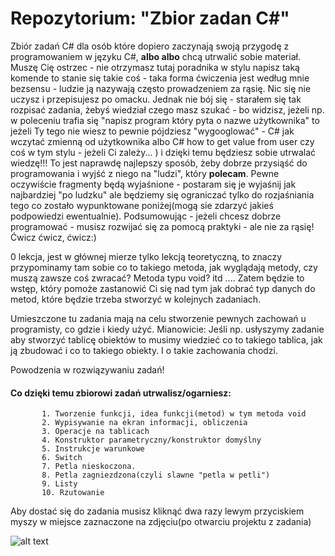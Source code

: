 # Repozytorium: "Zbior zadan C#"
Zbiór zadań C# dla osób które dopiero zaczynają swoją przygodę z programowaniem w języku C#,
__albo albo__ chcą utrwalić sobie materiał. Muszę Cię ostrzec - nie otrzymasz tutaj poradnika w stylu
napisz taką komende to stanie się takie coś - taka forma ćwiczenia jest według mnie bezsensu - ludzie ją nazywają
często prowadzeniem za rąsię. Nic się nie uczysz i przepisujesz po omacku. Jednak nie bój się - starałem się tak rozpisać
zadania, żebyś wiedział czego masz szukać - bo widzisz, jeżeli np. w poleceniu trafia się
"napisz program który pyta o nazwe użytkownika" to jeżeli Ty tego nie wiesz to pewnie
pójdziesz "wygooglować" - C# jak wczytać zmienną od użytkownika albo C# how to get value from user
czy coś w tym stylu - jeżeli Ci zależy... ) i dzięki temu będziesz sobie utrwalać wiedzę!!! To jest naprawdę
najlepszy sposób, żeby dobrze przysiąść do programowania i wyjść z niego na "ludzi", który __polecam__. 
Pewne oczywiście fragmenty będą wyjaśnione - postaram się je wyjaśnij jak najbardziej "po ludzku" ale będziemy się ograniczać tylko do rozjaśniania tego co zostało wypunktowane poniżej(mogą sie zdarzyć jakieś podpowiedzi ewentualnie). Podsumowując - jeżeli chcesz dobrze programować - musisz rozwijać się za pomocą praktyki - ale nie za rąsię! Ćwicz ćwicz, ćwicz:)

0 lekcja, jest w głównej mierze tylko lekcją teoretyczną, to znaczy przypominamy tam sobie
co to takiego metoda, jak wyglądają metody, czy muszą zawsze coś zwracać? Metoda typu void?
itd .... Zatem będzie to wstęp, który pomoże zastanowić Ci się nad tym jak dobrać typ danych
do metod, które będzie trzeba stworzyć w kolejnych zadaniach. 


Umieszczone tu zadania mają na celu stworzenie pewnych zachowań u programisty, co gdzie i kiedy
użyć. Mianowicie: Jeśli np. usłyszymy zadanie aby stworzyć tablicę obiektów to musimy wiedzieć
co to takiego tablica, jak ją zbudować i co to takiego obiekty. I o takie zachowania chodzi.


Powodzenia w rozwiązywaniu zadań!

#### Co dzięki temu zbiorowi zadań utrwalisz/ogarniesz: ####

           1. Tworzenie funkcji, idea funkcji(metod) w tym metoda void
           2. Wypisywanie na ekran informacji, obliczenia 
           3. Operacje na tablicach
           4. Konstruktor parametryczny/konstruktor domyślny
           5. Instrukcje warunkowe
           6. Switch
           7. Petla nieskoczona.
           8. Petla zagniezdzona(czyli slawne "petla w petli")
           9. Listy
           10. Rzutowanie

		   
		   
Aby dostać się do zadania musisz kliknąć dwa razy lewym przyciskiem myszy w miejsce zaznaczone na zdjęciu(po otwarciu projektu z zadania)



![alt text](https://image.ibb.co/nthMzo/pami.png)